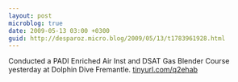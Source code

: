 ```yaml
---
layout: post
microblog: true
date: 2009-05-13 03:00 +0300
guid: http://desparoz.micro.blog/2009/05/13/t1783961928.html
---
```

Conducted a PADI Enriched Air Inst and DSAT Gas Blender Course yesterday at Dolphin Dive Fremantle. [tinyurl.com/q2ehab](http://tinyurl.com/q2ehab)
